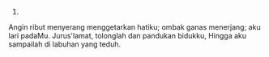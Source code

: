 1.
Angin ribut menyerang menggetarkan hatiku;
ombak ganas menerjang; aku lari padaMu.
Jurus'lamat, tolonglah dan pandukan bidukku,
Hingga aku sampailah di labuhan yang teduh.